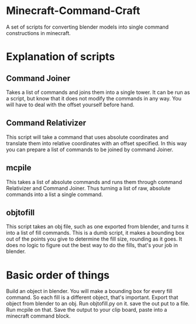 # Minecraft-Command-Craft
A set of scripts for converting blender models into single command constructions in minecraft.

# Explanation of scripts

## Command Joiner
Takes a list of commands and joins them into a single tower. It can be run as a script, but know that it does not modify the commands in any way. You will have to deal with the offset yourself before hand.

## Command Relativizer
This script will take a command that uses absolute coordinates and translate them into relative coordinates with an offset specified. In this way you can prepare a list of commands to be joined by command Joiner.

## mcpile
This takes a list of absolute commands and runs them through command Relativizer and Command Joiner. Thus turning a list of raw, absolute commands into a list a single command.

## objtofill
This script takes an obj file, such as one exported from blender, and turns it into a list of fill commands. This is a dumb script, it makes a bounding box out of the points you give to determine the fill size, rounding as it goes. It does no logic to figure out the best way to do the fills, that's your job in blender. 

# Basic order of things
Build an object in blender. You will make a bounding box for every fill command. So each fill is a different object, that's important. Export that object from blender to an obj. Run objtofill.py on it. save the out put to a file. Run mcpile on that. Save the output to your clip board, paste into a minecraft command block.


